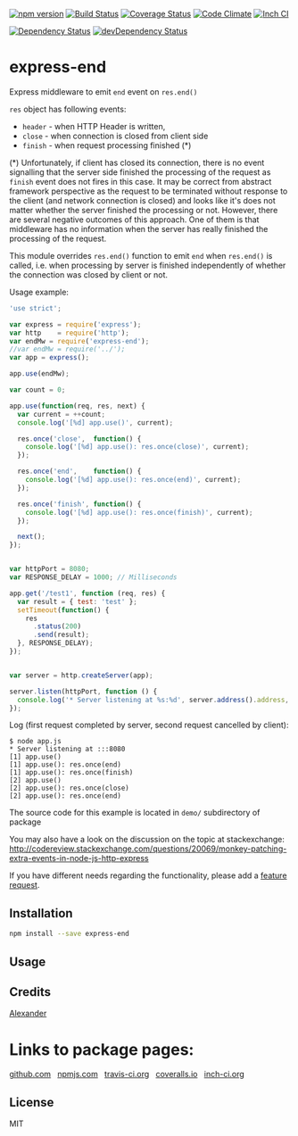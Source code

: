 [![npm version](https://badge.fury.io/js/express-end.svg)](http://badge.fury.io/js/express-end)
[![Build Status](https://travis-ci.org/alykoshin/express-end.svg)](https://travis-ci.org/alykoshin/express-end)
[![Coverage Status](https://coveralls.io/repos/alykoshin/express-end/badge.svg?branch=master&service=github)](https://coveralls.io/github/alykoshin/express-end?branch=master)
[![Code Climate](https://codeclimate.com/github/alykoshin/express-end/badges/gpa.svg)](https://codeclimate.com/github/alykoshin/express-end)
[![Inch CI](https://inch-ci.org/github/alykoshin/express-end.svg?branch=master)](https://inch-ci.org/github/alykoshin/express-end)

[![Dependency Status](https://david-dm.org/alykoshin/express-end/status.svg)](https://david-dm.org/alykoshin/express-end#info=dependencies)
[![devDependency Status](https://david-dm.org/alykoshin/express-end/dev-status.svg)](https://david-dm.org/alykoshin/express-end#info=devDependencies)


# express-end

Express middleware to emit `end` event on `res.end()`

`res` object has following events: 
- `header` - when HTTP Header is written, 
- `close`  - when connection is closed from client side
- `finish` - when request processing finished (*) 

(*) Unfortunately, if client has closed its connection, there is no event signalling that the server side finished the processing of the request as `finish` event does not fires in this case.
It may be correct from abstract framework perspective as the request to be terminated without response to the client (and network connection is closed) and looks like it's does not matter whether the server finished the processing or not.
However, there are several negative outcomes of this approach. One of them is that middleware has no information when the server has really finished the processing of the request. 

This module overrides `res.end()` function to emit `end` when `res.end()` is called, i.e. when processing by server is finished independently of whether the connection was closed by client or not. 


Usage example:
 
```js
'use strict';

var express = require('express');
var http    = require('http');
var endMw = require('express-end');
//var endMw = require('../');
var app = express();

app.use(endMw);

var count = 0;

app.use(function(req, res, next) {
  var current = ++count;
  console.log('[%d] app.use()', current);

  res.once('close',  function() {
    console.log('[%d] app.use(): res.once(close)', current);
  });

  res.once('end',    function() {
    console.log('[%d] app.use(): res.once(end)', current);
  });

  res.once('finish', function() {
    console.log('[%d] app.use(): res.once(finish)', current);
  });

  next();
});


var httpPort = 8080;
var RESPONSE_DELAY = 1000; // Milliseconds

app.get('/test1', function (req, res) {
  var result = { test: 'test' };
  setTimeout(function() {
    res
      .status(200)
      .send(result);
  }, RESPONSE_DELAY);
});


var server = http.createServer(app);

server.listen(httpPort, function () {
  console.log('* Server listening at %s:%d', server.address().address, server.address().port);
});
```

Log (first request completed by server, second request cancelled by client):

```
$ node app.js 
* Server listening at :::8080
[1] app.use()
[1] app.use(): res.once(end)
[1] app.use(): res.once(finish)
[2] app.use()
[2] app.use(): res.once(close)
[2] app.use(): res.once(end)
``` 

The source code for this example is located in `demo/` subdirectory of package

You may also have a look on the discussion on the topic at stackexchange: http://codereview.stackexchange.com/questions/20069/monkey-patching-extra-events-in-node-js-http-express



If you have different needs regarding the functionality, please add a [feature request](https://github.com/alykoshin/express-end/issues).


## Installation

```sh
npm install --save express-end
```

## Usage


## Credits
[Alexander](https://github.com/alykoshin/)


# Links to package pages:

[github.com](https://github.com/alykoshin/express-end) &nbsp; [npmjs.com](https://www.npmjs.com/package/express-end) &nbsp; [travis-ci.org](https://travis-ci.org/alykoshin/express-end) &nbsp; [coveralls.io](https://coveralls.io/github/alykoshin/express-end) &nbsp; [inch-ci.org](https://inch-ci.org/github/alykoshin/express-end)


## License

MIT
